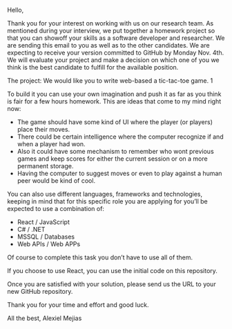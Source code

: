 Hello,

Thank you for your interest on working with us on our research team.
As mentioned during your interview, we put together a homework project so that you can showoff your skills as a software developer and researcher.
We are sending this email to you as well as to the other candidates. We are expecting to receive your version committed to GitHub by Monday Nov. 4th.
We will evaluate your project and make a decision on which one of you we think is the best candidate to fulfill for the available position.

The project: We would like you to write web-based a tic-tac-toe game. 1

To build it you can use your own imagination and push it as far as you think is fair for a few hours homework. This are ideas that come to my mind right now:

-	The game should have some kind of UI where the player (or players) place their moves.
-	There could be certain intelligence where the computer recognize if and when a player had won.
-	Also it could have some mechanism to remember who wont previous games and keep scores for either the current session or on a more permanent storage.
-	Having the computer to suggest moves or even to play against a human peer would be kind of cool.

You can also use different languages, frameworks and technologies, keeping in mind that for this specific role you are applying for you’ll be expected to use a combination of: 

-	React / JavaScript
-	C# / .NET
-	MSSQL / Databases
-	Web APIs / Web APPs

Of course to complete this task you don’t have to use all of them.

If you choose to use React, you can use the initial code on this repository. 

Once you are satisfied with your solution, please send us the URL to your new GitHub repository.

Thank you for your time and effort and good luck.

All the best,
Alexiel Mejias
